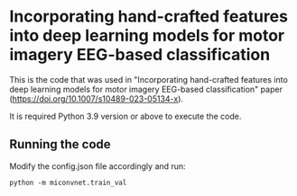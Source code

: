 # Incorporating hand-crafted features into deep learning models for motor imagery EEG-based classification

This is the code that was used in "Incorporating hand-crafted features into deep learning models for motor imagery EEG-based classification"
paper (https://doi.org/10.1007/s10489-023-05134-x).

It is required Python 3.9 version or above to execute the code.

## Running the code

Modify the config.json file accordingly and run:

```shell
python -m miconvnet.train_val
```
